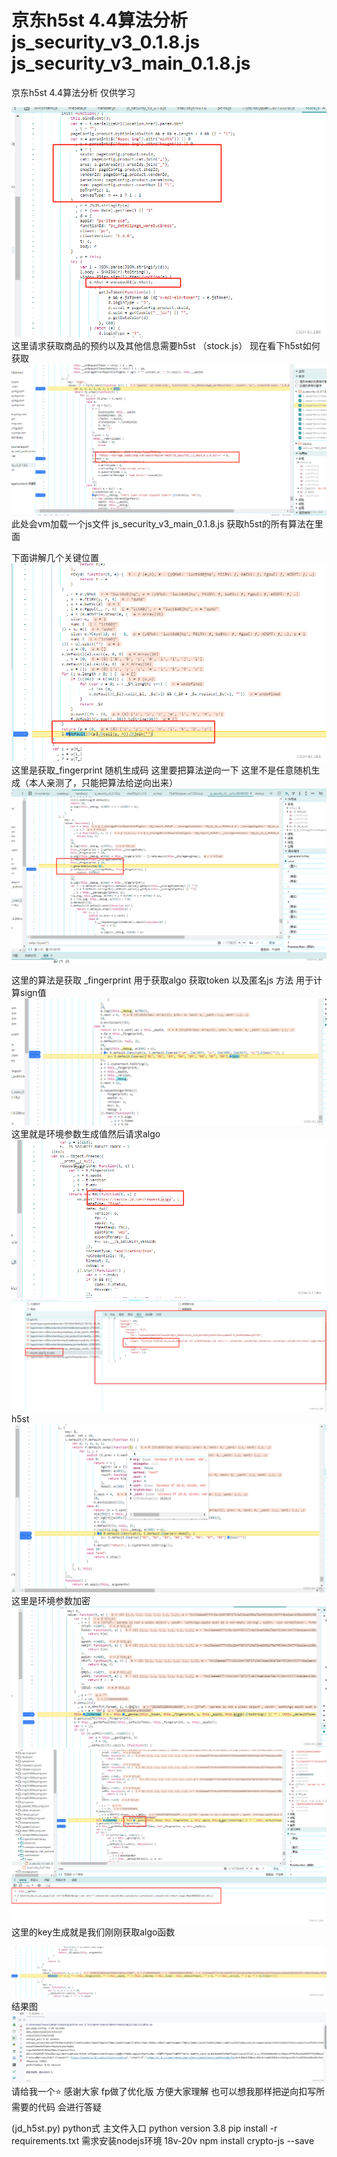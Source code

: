 <h1>京东h5st 4.4算法分析 js_security_v3_0.1.8.js js_security_v3_main_0.1.8.js</h1>
京东h5st 4.4算法分析 仅供学习

![这里请求获取商品的预约以及其他信息需要h5st](img/9c1d21c6078d4de1bcfd55b6192d8fa3.png)
这里请求获取商品的预约以及其他信息需要h5st （stock.js）
现在看下h5st如何获取
![在这里插入图片描述](img/ddf67729c0214d0ea58eac856068d273.png)
此处会vm加载一个js文件 js_security_v3_main_0.1.8.js 获取h5st的所有算法在里面

下面讲解几个关键位置
![在这里插入图片描述](img/b94ba79f338f497794d60f543c210966.png)
这里是获取_fingerprint 随机生成码  这里要把算法逆向一下  这里不是任意随机生成（本人亲测了，只能把算法给逆向出来）
![在这里插入图片描述](img/faec5f99c73b4d878e4c627bebaea0e5.png)

这里的算法是获取 _fingerprint 用于获取algo 获取token 以及匿名js 方法 用于计算sign值
![在这里插入图片描述](img/fe24c1a51c264648b10ae2726bb3f256.png)
这里就是环境参数生成值然后请求algo
![在这里插入图片描述](img/d118a496277548dfb099441c0640efd7.png)
![在这里插入图片描述](img/8968014cd9bc4659b59d7b9dadb1d57f.png)
h5st
![在这里插入图片描述](img/20389c3c87974d519d3b61365e8f24df.png)
这里是环境参数加密
![在这里插入图片描述](img/5ace5c4c38d540239884c64148363581.png)
![在这里插入图片描述](img/5c7555af52a94e0486bbbe7376e02509.png)
这里的key生成就是我们刚刚获取algo函数

![在这里插入图片描述](img/170fd191a2014fb48da46c2e31863acf.png)
结果图
![在这里插入图片描述](img/2cfc69b728cf49b9a3d13362cbc72188.png)
请给我一个⭐ 感谢大家 fp做了优化版 方便大家理解 也可以想我那样把逆向扣写所需要的代码
会进行答疑



(jd_h5st.py)  python式 主文件入口 
python version 3.8
pip install -r requirements.txt
需求安装nodejs环境 18v-20v npm install crypto-js --save